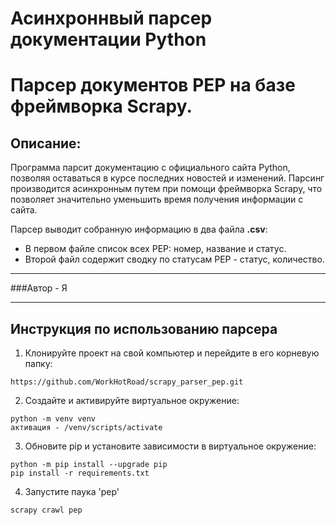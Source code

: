 # Асинхроннвый парсер документации Python

# Парсер документов PEP на базе фреймворка Scrapy.

## Описание:

Программа парсит документацию с официального
сайта Python, позволяя оставаться в курсе последних новостей и изменений.
Парсинг производится асинхронным путем при
помощи фреймворка Scrapy, что позволяет значительно уменьшить время
получения информации с сайта.

Парсер выводит собранную информацию в два файла **.csv**:
- В первом файле список всех PEP: номер, название и статус.
- Второй файл содержит сводку по статусам PEP - статус, количество.

---

###Автор - Я

---

## Инструкция по использованию парсера

1. Клонируйте проект на свой компьютер и перейдите в его корневую папку:
```
https://github.com/WorkHotRoad/scrapy_parser_pep.git

```
2. Создайте и активируйте виртуальное окружение:

```
python -m venv venv
активация - /venv/scripts/activate
```

3. Обновите pip и установите зависимости в виртуальное окружение:
```
python -m pip install --upgrade pip
pip install -r requirements.txt
```

4. Запустите паука 'pep'
```
scrapy crawl pep

```
